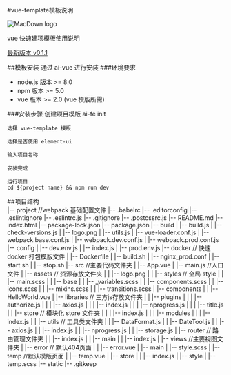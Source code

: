 #vue-template模板说明

![MacDown logo](http://img3.imgtn.bdimg.com/it/u=1822347002,3097606619&fm=26&gp=0.jpg)

vue 快速建项模版使用说明

[最新版本 v0.1.1](https://github.com/oujinlong/ai-vue-template)

##模板安装
通过 ai-vue 进行安装
###环境要求
* node.js 版本 >= 8.0
* npm 版本 >= 5.0
* vue 版本 >= 2.0 (vue 模版所需)

###安装步骤
	创建项目模版
	ai-fe init
	
	选择 vue-template 模版
	
	选择是否使用 element-ui
	
	输入项目名称
	
	安装完成
	
	运行项目
	cd ${project name} && npm run dev
##项目结构	
	|-- project //webpack 基础配置文件
	    |-- .babelrc 
	    |-- .editorconfig
	    |-- .eslintignore
	    |-- .eslintrc.js
	    |-- .gitignore
	    |-- .postcssrc.js
	    |-- README.md
	    |-- index.html
	    |-- package-lock.json
	    |-- package.json
	    |-- build
	    |   |-- build.js
	    |   |-- check-versions.js
	    |   |-- logo.png
	    |   |-- utils.js
	    |   |-- vue-loader.conf.js
	    |   |-- webpack.base.conf.js
	    |   |-- webpack.dev.conf.js
	    |   |-- webpack.prod.conf.js
	    |-- config
	    |   |-- dev.env.js
	    |   |-- index.js
	    |   |-- prod.env.js
	    |-- docker // 快速 docker 打包模版文件
	    |   |-- Dockerfile
	    |   |-- build.sh
	    |   |-- nginx_prod.conf
	    |   |-- start.sh
	    |   |-- stop.sh
	    |-- src //主要代码文件夹
	    |   |-- App.vue
	    |   |-- main.js //入口文件
	    |   |-- assets // 资源存放文件夹
	    |   |   |-- logo.png
	    |   |   |-- styles // 全局 style
	    |   |       |-- main.scss
	    |   |       |-- base
	    |   |           |-- _variables.scss
	    |   |           |-- components.scss
	    |   |           |-- icons.scss
	    |   |           |-- mixins.scss
	    |   |           |-- transitions.scss
	    |   |-- components
	    |   |   |-- HelloWorld.vue
	    |   |-- libraries // 三方js存放文件夹
	    |   |   |-- plugins
	    |   |   |   |-- authorize.js
	    |   |   |   |-- axios.js
	    |   |   |   |-- index.js
	    |   |   |   |-- nprogress.js
	    |   |   |   |-- title.js
	    |   |   |-- store // 模块化 store 文件夹
	    |   |   |   |-- index.js
	    |   |   |   |-- modules
	    |   |   |       |-- index.js
	    |   |   |-- utils // 工具类文件夹
	    |   |       |-- DataFormat.js
	    |   |       |-- DateTool.js
	    |   |       |-- axios.js
	    |   |       |-- index.js
	    |   |       |-- nprogress.js
	    |   |       |-- storage.js
	    |   |-- router // 路由管理文件夹
	    |   |   |-- index.js
	    |   |   |-- main
	    |   |       |-- index.js
	    |   |-- views //主要视图文件夹
	    |       |-- error // 默认404页面
	    |       |   |-- error.vue
	    |       |-- main 
	    |           |-- style.scss
	    |           |-- temp  //默认模版页面
	    |               |-- temp.vue
	    |               |-- store
	    |               |   |-- index.js
	    |               |-- style
	    |                   |-- temp.scss
	    |-- static
	        |-- .gitkeep

	
